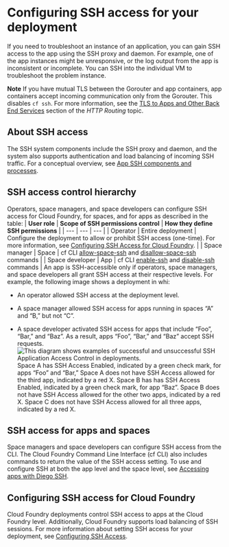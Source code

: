 # Configuring SSH access for your deployment
If you need to troubleshoot an instance of an application, you can gain SSH access to the app using the SSH proxy and daemon.
For example, one of the app instances might be unresponsive, or the log output from the app is inconsistent or incomplete. You can SSH into the individual VM to troubleshoot the problem instance.

**Note** If you have mutual TLS between the Gorouter and app containers, app containers accept incoming communication only from the Gorouter. This disables `cf ssh`. For more information, see the [TLS to Apps and Other Back End Services](https://docs.cloudfoundry.org/concepts/http-routing.html#tls-to-back-end) section of the *HTTP Routing* topic.

## About SSH access
The SSH system components include the SSH proxy and daemon, and the system also supports authentication and load balancing of incoming SSH traffic. For a conceptual overview, see [App SSH components and processes](https://docs.cloudfoundry.org/concepts/diego/ssh-conceptual.html).

## SSH access control hierarchy
Operators, space managers, and space developers can configure SSH access for Cloud Foundry,
for spaces, and for apps as described in the table:
| **User role** | **Scope of SSH permissions control** | **How they define SSH permissions** |
| --- | --- | --- |
| Operator | Entire deployment | Configure the deployment to allow or prohibit SSH access (one-time). For more information, see [Configuring SSH Access for Cloud Foundry](https://docs.cloudfoundry.org/running/config-ssh.html). |
| Space manager | Space | cf CLI [allow-space-ssh](http://cli.cloudfoundry.org/en-US/cf/allow-space-ssh.html) and [disallow-space-ssh](http://cli.cloudfoundry.org/en-US/cf/disallow-space-ssh.html) commands |
| Space developer | App | cf CLI [enable-ssh](http://cli.cloudfoundry.org/en-US/cf/enable-ssh.html) and [disable-ssh](http://cli.cloudfoundry.org/en-US/cf/disable-ssh.html) commands |
An app is SSH-accessible only if operators, space managers, and space developers all grant SSH access at their respective levels. For example, the following image shows a deployment in whi:

* An operator allowed SSH access at the deployment level.

* A space manager allowed SSH access for apps running in spaces “A” and “B,” but not “C”.

* A space developer activated SSH access for apps that include “Foo”, “Bar,” and “Baz”.
As a result, apps “Foo”, “Bar,” and “Baz” accept SSH requests.
![This diagram shows examples of successful and unsuccessful SSH Application Access Control in deployments.](https://docs.cloudfoundry.org/devguide/images/ssh-app-access.png)
Space A has SSH Access Enabled, indicated by a green check mark, for apps “Foo” and “Bar,” Space A does not have SSH Access allowed for the third app, indicated by a red X.
Space B has has SSH Access Enabled, indicated by a green check mark, for app “Baz”. Space B does not have SSH Access allowed for the other two apps, indicated by a red X.
Space C does not have SSH Access allowed for all three apps, indicated by a red X.

## SSH access for apps and spaces
Space managers and space developers can configure SSH access from the CLI. The Cloud Foundry Command Line Interface (cf CLI) also includes commands to return the value of the SSH access setting. To use and configure SSH at both the app level and the space level, see [Accessing apps with Diego SSH](https://docs.cloudfoundry.org/devguide/deploy-apps/ssh-apps.html).

## Configuring SSH access for Cloud Foundry
Cloud Foundry deployments control SSH access to apps at the Cloud Foundry level. Additionally, Cloud Foundry supports load balancing of SSH sessions. For more information about setting SSH access for your deployment, see [Configuring SSH Access](https://docs.cloudfoundry.org/running/config-ssh.html).